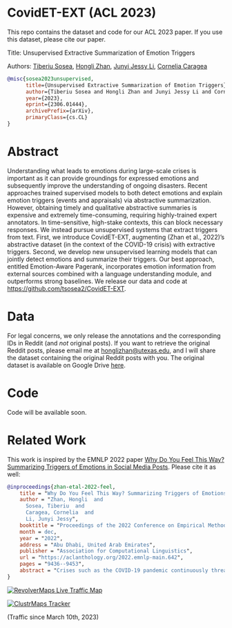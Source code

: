 # CovidET-EXT (ACL 2023)

This repo contains the dataset and code for our ACL 2023 paper. If you use this dataset, please cite our paper.

Title: Unsupervised Extractive Summarization of Emotion Triggers

Authors: <a href="https://www.tsosea.com/">Tiberiu Sosea</a>, <a href="https://honglizhan.github.io/">Hongli Zhan</a>, <a href="https://jessyli.com/">Junyi Jessy Li</a>, <a href="https://www.cs.uic.edu/~cornelia/">Cornelia Caragea</a>

```bibtex
@misc{sosea2023unsupervised,
      title={Unsupervised Extractive Summarization of Emotion Triggers}, 
      author={Tiberiu Sosea and Hongli Zhan and Junyi Jessy Li and Cornelia Caragea},
      year={2023},
      eprint={2306.01444},
      archivePrefix={arXiv},
      primaryClass={cs.CL}
}
```

# Abstract
Understanding what leads to emotions during large-scale crises is important as it can provide groundings for expressed emotions and subsequently improve the understanding of ongoing disasters. Recent approaches trained supervised models to both detect emotions and explain emotion triggers (events and appraisals) via abstractive summarization. However, obtaining timely and qualitative abstractive summaries is expensive and extremely time-consuming, requiring highly-trained expert annotators. In time-sensitive, high-stake contexts, this can block necessary responses. We instead pursue unsupervised systems that extract triggers from text. First, we introduce CovidET-EXT, augmenting (Zhan et al., 2022)’s abstractive dataset (in the context of the COVID-19 crisis) with extractive triggers. Second, we develop new unsupervised learning models that can jointly detect emotions and summarize their triggers. Our best approach, entitled Emotion-Aware Pagerank, incorporates emotion information from external sources combined with a language understanding module, and outperforms strong baselines. We release our data and code at https://github.com/tsosea2/CovidET-EXT.

# Data
For legal concerns, we only release the annotations and the corresponding IDs in Reddit (and *not* original posts). If you want to retrieve the original Reddit posts, please email me at [honglizhan@utexas.edu](mailto:honglizhan@utexas.edu), and I will share the dataset containing the original Reddit posts with you. The original dataset is available on Google Drive [here](https://drive.google.com/drive/folders/1APfcOe2MAl8bP56D6Ug5LqamkVuHhJrC?usp=share_link).

# Code
Code will be available soon.

# Related Work
This work is inspired by the EMNLP 2022 paper <a href="https://aclanthology.org/2022.emnlp-main.642.pdf">Why Do You Feel This Way? Summarizing Triggers of Emotions in Social Media Posts</a>. Please cite it as well:

```bibtex
@inproceedings{zhan-etal-2022-feel,
    title = "Why Do You Feel This Way? Summarizing Triggers of Emotions in Social Media Posts",
    author = "Zhan, Hongli  and
      Sosea, Tiberiu  and
      Caragea, Cornelia  and
      Li, Junyi Jessy",
    booktitle = "Proceedings of the 2022 Conference on Empirical Methods in Natural Language Processing",
    month = dec,
    year = "2022",
    address = "Abu Dhabi, United Arab Emirates",
    publisher = "Association for Computational Linguistics",
    url = "https://aclanthology.org/2022.emnlp-main.642",
    pages = "9436--9453",
    abstract = "Crises such as the COVID-19 pandemic continuously threaten our world and emotionally affect billions of people worldwide in distinct ways. Understanding the triggers leading to people{'}s emotions is of crucial importance. Social media posts can be a good source of such analysis, yet these texts tend to be charged with multiple emotions, with triggers scattering across multiple sentences. This paper takes a novel angle, namely, emotion detection and trigger summarization, aiming to both detect perceived emotions in text, and summarize events and their appraisals that trigger each emotion. To support this goal, we introduce CovidET (Emotions and their Triggers during Covid-19), a dataset of {\textasciitilde}1,900 English Reddit posts related to COVID-19, which contains manual annotations of perceived emotions and abstractive summaries of their triggers described in the post. We develop strong baselines to jointly detect emotions and summarize emotion triggers. Our analyses show that CovidET presents new challenges in emotion-specific summarization, as well as multi-emotion detection in long social media posts.",
}
```


[![RevolverMaps Live Traffic Map](http://rf.revolvermaps.com/w/3/s/a/7/0/0/ffffff/010020/aa0000/5mtpsf8i5p6.png)](https://www.revolvermaps.com/livestats/5mtpsf8i5p6/)

[![ClustrMaps Tracker](https://www.clustrmaps.com/map_v2.png?d=UGBgp9pq2WpPEFTNNkQzZuv0dgvOOMXQ1-gflu9WZFk&cl=ffffff)](https://clustrmaps.com/site/1btj3)

(Traffic since March 10th, 2023)
